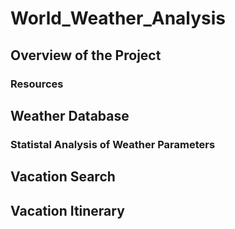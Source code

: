 # World_Weather_Analysis

## Overview of the Project

### Resources

## Weather Database

### Statistal Analysis of Weather Parameters

## Vacation Search

## Vacation Itinerary
